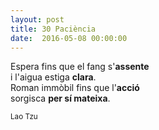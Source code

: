 ```yaml
---
layout: post
title: 30 Paciència
date:  2016-05-08 00:00:00
---
```


Espera fins que el fang s'**assente**<br />
i l'aigua estiga **clara**.<br />
Roman immòbil fins que l'**acció**<br />
sorgisca **per sí mateixa**.<br />

<small>Lao Tzu</small>
